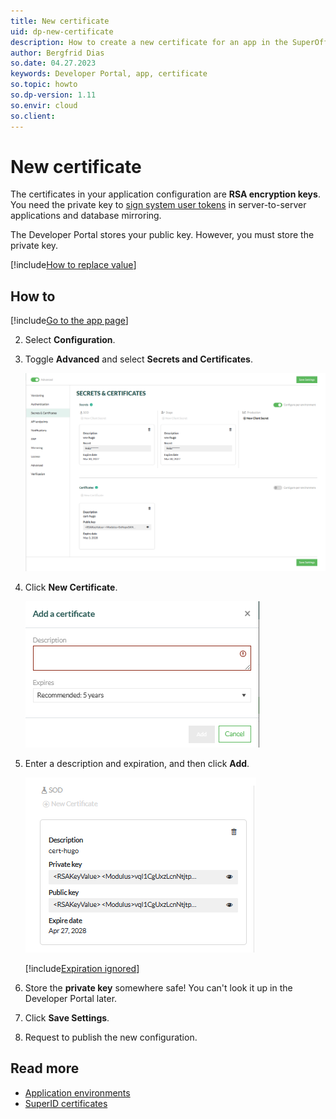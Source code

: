 ```yaml
---
title: New certificate
uid: dp-new-certificate
description: How to create a new certificate for an app in the SuperOffice Developer Portal.
author: Bergfrid Dias
so.date: 04.27.2023
keywords: Developer Portal, app, certificate
so.topic: howto
so.dp-version: 1.11
so.envir: cloud
so.client:
---
```


# New certificate

The certificates in your application configuration are **RSA encryption keys**. You need the private key to [sign system user tokens][2] in server-to-server applications and database mirroring.

The Developer Portal stores your public key. However, you must store the private key.

[!include[How to replace value](includes/note-clear-to-replace.md)]

## How to

<!-- markdownlint-disable MD029 -->
[!include[Go to the app page](../includes/go-to-app-page.md)]
<!-- List starts in the include. Next line MUST be 2. -->
2. Select **Configuration**.

3. Toggle **Advanced** and select **Secrets and Certificates**.

    ![Secrets and Certificates -screenshot][img1]

4. Click **New Certificate**.

    ![New Certificate dialog -screenshot][img2]

5. Enter a description and expiration, and then click **Add**.

    ![Certificates -screenshot][img3]

    [!include[Expiration ignored](includes/note-expiration.md)]

6. Store the **private key** somewhere safe! You can't look it up in the Developer Portal later.

7. Click **Save Settings**.

8. Request to publish the new configuration.
<!-- markdownlint-restore -->

## Read more

* [Application environments][3]
* [SuperID certificates][1]

<!-- Referenced links -->
[3]: ../../getting-started/app-envir.md
[1]: ../../api/authentication/online/certificates/index.md
[2]: ../../api//authentication/online/auth-application/sign-system-user-token.md

<!-- Referenced images -->
[img1]: media/secrets-and-certificates.png
[img2]: media/add-certificate.png
[img3]: media/certificate.png
